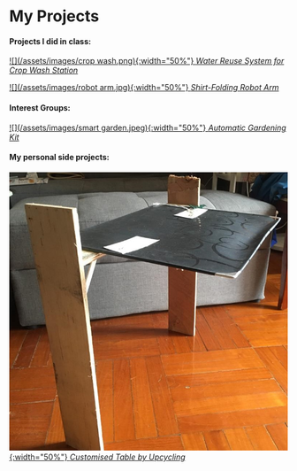 # My Projects

#### Projects I did in class:

[![](/assets/images/crop wash.png){:width="50%"} *Water Reuse System for Crop Wash Station*](https://leelacceber.github.io/Projects/Coursework/Crop_Wash)

[![](/assets/images/robot arm.jpg){:width="50%"} *Shirt-Folding Robot Arm*](https://leelacceber.github.io/Projects/Coursework/Robot_Arm) 

#### Interest Groups:

[![](/assets/images/smart garden.jpeg){:width="50%"} *Automatic Gardening Kit*](https://leelacceber.github.io/Projects/ECA/Smart_Garden)

#### My personal side projects:

[![](/assets/images/table.jpeg){:width="50%"} *Customised Table by Upcycling*](https://leelacceber.github.io/Projects/Personal/Table)
